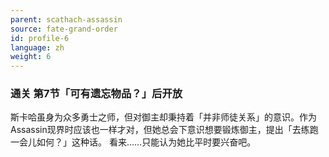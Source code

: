 ```yaml
---
parent: scathach-assassin
source: fate-grand-order
id: profile-6
language: zh
weight: 6
---
```


### 通关 第7节「可有遗忘物品？」后开放

斯卡哈虽身为众多勇士之师，但对御主却秉持着「并非师徒关系」的意识。作为Assassin现界时应该也一样才对，但她总会下意识想要锻炼御主，提出「去练跑一会儿如何？」这种话。
看来……只能认为她比平时要兴奋吧。
